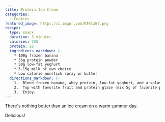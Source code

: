 ```yaml
---
title: Protein Ice Cream
categories:
  - Cookies
featured_image: https://i.imgur.com/KTKlaB7.png
recipe:
  type: snack
  duration: 5 minutes
  calories: 285
  protein: 28
  ingredients_markdown: |-
    * 100g frozen banana
    * 35g protein powder
    * 50g low-fat yoghurt
    * 5-15g milk of own choice
    * Low calorie nonstick spray or butter
  directions_markdown: |-
    1.	Blend frozen banana, whey protein, low-fat yoghurt, and a splash of milk together until they're just about smooth, without overprocessing. Add more milk if necessary. Be careful not to add too much milk or overprocess the mixture as it will make it too liquified, which means you won't be able to eat it straight away. (I recommend vanilla and white chocolate protein powder).
    2.	Top with favorite fruit and protein glaze (mix 5g of favorite protein with a splash of water until glaze like texture).
    3.	Enjoy.
---
```

There's nothing better than an ice cream on a warm summer day.

Delicious!

